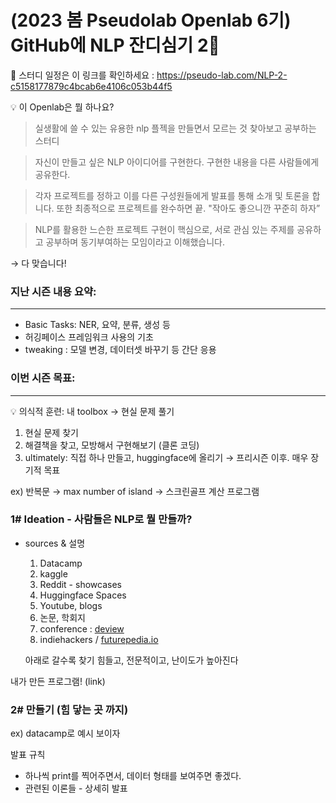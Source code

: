 
# (2023 봄 Pseudolab Openlab 6기) GitHub에 NLP 잔디심기 2👋 
🔭 스터디 일정은 이 링크를 확인하세요 : https://pseudo-lab.com/NLP-2-c5158177879c4bcab6e4106c053b44f5





<aside>
💡 이 Openlab은 뭘 하나요?

</aside>

> 실생활에 쓸 수 있는 유용한 nlp 플젝을 만들면서 모르는 것 찾아보고 공부하는 스터디
> 

> 자신이 만들고 싶은 NLP 아이디어를 구현한다. 구현한 내용을 다른 사람들에게 공유한다.
> 

> 각자 프로젝트를 정하고 이를 다른 구성원들에게 발표를 통해 소개 및 토론을 합니다.  또한 최종적으로 프로젝트를 완수하면 끝. "작아도 좋으니깐 꾸준히 하자”
> 

> NLP를 활용한 느슨한 프로젝트 구현이 핵심으로, 서로 관심 있는 주제를 공유하고 공부하며 동기부여하는 모임이라고 이해했습니다.
> 

→ 다 맞습니다! 

### 지난 시즌 내용 요약:

---

- Basic Tasks: NER, 요약, 분류, 생성 등
- 허깅페이스 프레임워크 사용의 기초
- tweaking : 모델 변경, 데이터셋 바꾸기 등 간단 응용

### 이번 시즌 목표:

---

<aside>
💡 의식적 훈련: 내 toolbox → 현실 문제 풀기

</aside>

1. 현실 문제 찾기 
2. 해결책을 찾고, 모방해서 구현해보기 (클론 코딩)
3. ultimately: 직접 하나 만들고, huggingface에 올리기 → 프리시즌 이후. 매우 장기적 목표 

ex) 반복문 → max number of island → 스크린골프 계산 프로그램 

### 1# Ideation - 사람들은 NLP로 뭘 만들까?

- sources &  설명
    1. Datacamp
    2. kaggle 
    3. Reddit - showcases
    4. Huggingface Spaces
    5. Youtube, blogs
    6. 논문, 학회지
    7. conference : [deview](https://deview.kr/2023)
    8. indiehackers / [futurepedia.io](http://futurepedia.io) 
    
    아래로 갈수록 찾기 힘들고, 전문적이고, 난이도가 높아진다
    

내가 만든 프로그램! (link) 

### 2# 만들기 (힘 닿는 곳 까지)

ex) datacamp로 예시 보이자

발표 규칙

- 하나씩 print를 찍어주면서, 데이터 형태를 보여주면 좋겠다.
- 관련된 이론들 - 상세히 발표

